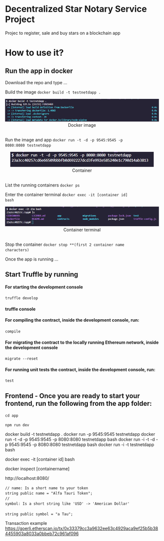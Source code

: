 # Decentralized Star Notary Service Project

Projec to register, sale and buy stars on a blockchain app


# How to use it?

## Run the app in docker

Download the repo and type ...

Build the image <code>docker build -t testnetdapp . </code>

<center>
<img src='images/image.png'/>
<figcaption>Docker image</figcaption></center>
<br/>

Run the image and app <code>docker run -t -d -p 9545:9545 -p 8080:8080 testnetdapp </code>

<center>
<img src='images/container.png'/>
<figcaption>Container</figcaption></center>
<br/>

List the running containers <code>docker ps </code>

Enter the container terminal <code>docker exec -it [container id] bash </code>

<center>
<img src='images/terminal.png'/>
<figcaption>Container terminal</figcaption></center>
<br/>

Stop the container <code>docker stop **(first 2 container name characters) </code>

Once the app is running ...


## Start Truffle by running

#### For starting the development console

<code>truffle develop</code>

#### truffle console
#### For compiling the contract, inside the development console, run:
<code>compile</code>

#### For migrating the contract to the locally running Ethereum network, inside the development console
<code>migrate --reset</code>

#### For running unit tests the contract, inside the development console, run:
<code>test</code>


## Frontend - Once you are ready to start your frontend, run the following from the app folder:

<code>cd app</code>

<code>npm run dev</code>


docker build -t testnetdapp .
docker run -p 9545:9545 testnetdapp
docker run -t -d -p 9545:9545 -p 8080:8080 testnetdapp bash
docker run -i -t -d -p 9545:9545 -p 8080:8080 testnetdapp bash
docker run -i -t testnetdapp bash

docker exec -it [container id] bash

docker inspect [containername]

http://localhost:8080/


<code>// name: Is a short name to your token </code><br/>
<code>string public name = "Alfa Tauri Token"; </code><br/>
<code>// symbol: Is a short string like 'USD' -> 'American Dollar' </code><br/>
<code>string public symbol = "a Tau"; </code>


Transaction example
https://goerli.etherscan.io/tx/0x33379cc3a9632ee63c4929aca9ef25b5b384455903a8033a0bbeb72c961af096